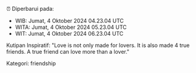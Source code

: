 ⏰ Diperbarui pada:
- WIB: Jumat, 4 Oktober 2024 04.23.04 UTC
- WITA: Jumat, 4 Oktober 2024 05.23.04 UTC
- WIT: Jumat, 4 Oktober 2024 06.23.04 UTC

Kutipan Inspiratif:
"Love is not only made for lovers. It is also made 4 true friends. A true friend can love more than a lover."


Kategori: friendship

